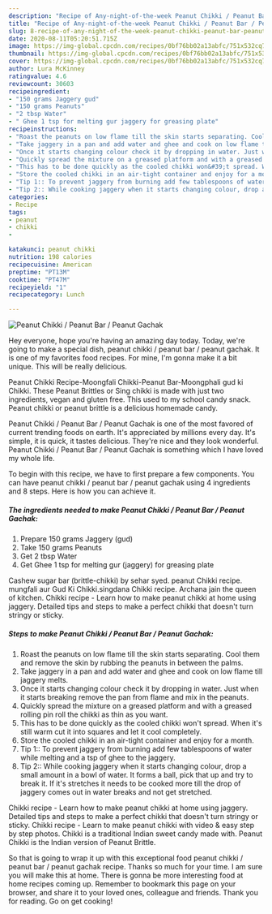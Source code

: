 ```yaml
---
description: "Recipe of Any-night-of-the-week Peanut Chikki / Peanut Bar / Peanut Gachak"
title: "Recipe of Any-night-of-the-week Peanut Chikki / Peanut Bar / Peanut Gachak"
slug: 8-recipe-of-any-night-of-the-week-peanut-chikki-peanut-bar-peanut-gachak
date: 2020-08-11T05:20:51.715Z
image: https://img-global.cpcdn.com/recipes/0bf76bb02a13abfc/751x532cq70/peanut-chikki-peanut-bar-peanut-gachak-recipe-main-photo.jpg
thumbnail: https://img-global.cpcdn.com/recipes/0bf76bb02a13abfc/751x532cq70/peanut-chikki-peanut-bar-peanut-gachak-recipe-main-photo.jpg
cover: https://img-global.cpcdn.com/recipes/0bf76bb02a13abfc/751x532cq70/peanut-chikki-peanut-bar-peanut-gachak-recipe-main-photo.jpg
author: Lura McKinney
ratingvalue: 4.6
reviewcount: 30603
recipeingredient:
- "150 grams Jaggery gud"
- "150 grams Peanuts"
- "2 tbsp Water"
- " Ghee 1 tsp for melting gur jaggery for greasing plate"
recipeinstructions:
- "Roast the peanuts on low flame till the skin starts separating. Cool them and remove the skin by rubbing the peanuts in between the palms."
- "Take jaggery in a pan and add water and ghee and cook on low flame till jaggery melts."
- "Once it starts changing colour check it by dropping in water. Just when it starts breaking remove the pan from flame and mix in the peanuts."
- "Quickly spread the mixture on a greased platform and with a greased rolling pin roll the chikki as thin as you want."
- "This has to be done quickly as the cooled chikki won&#39;t spread. When it&#39;s still warm cut it into squares and let it cool completely."
- "Store the cooled chikki in an air-tight container and enjoy for a month."
- "Tip 1:: To prevent jaggery from burning add few tablespoons of water while melting and a tsp of ghee to the jaggery."
- "Tip 2:: While cooking jaggery when it starts changing colour, drop a small amount in a bowl of water. It forms a ball, pick that up and try to break it. If it&#39;s stretches it needs to be cooked more till the drop of jaggery comes out in water breaks and not get stretched."
categories:
- Recipe
tags:
- peanut
- chikki
- 

katakunci: peanut chikki  
nutrition: 198 calories
recipecuisine: American
preptime: "PT13M"
cooktime: "PT47M"
recipeyield: "1"
recipecategory: Lunch

---
```



![Peanut Chikki / Peanut Bar / Peanut Gachak](https://img-global.cpcdn.com/recipes/0bf76bb02a13abfc/751x532cq70/peanut-chikki-peanut-bar-peanut-gachak-recipe-main-photo.jpg)

Hey everyone, hope you're having an amazing day today. Today, we're going to make a special dish, peanut chikki / peanut bar / peanut gachak. It is one of my favorites food recipes. For mine, I'm gonna make it a bit unique. This will be really delicious.

Peanut Chikki Recipe-Moongfali Chikki-Peanut Bar-Moongphali gud ki Chikki. These Peanut Brittles or Sing chikki is made with just two ingredients, vegan and gluten free. This used to my school candy snack. Peanut chikki or peanut brittle is a delicious homemade candy.

Peanut Chikki / Peanut Bar / Peanut Gachak is one of the most favored of current trending foods on earth. It's appreciated by millions every day. It's simple, it is quick, it tastes delicious. They're nice and they look wonderful. Peanut Chikki / Peanut Bar / Peanut Gachak is something which I have loved my whole life.


To begin with this recipe, we have to first prepare a few components. You can have peanut chikki / peanut bar / peanut gachak using 4 ingredients and 8 steps. Here is how you can achieve it.

<!--inarticleads1-->

##### The ingredients needed to make Peanut Chikki / Peanut Bar / Peanut Gachak:

1. Prepare 150 grams Jaggery (gud)
1. Take 150 grams Peanuts
1. Get 2 tbsp Water
1. Get  Ghee 1 tsp for melting gur (jaggery) for greasing plate


Cashew sugar bar (brittle-chikki) by sehar syed. peanut Chikki recipe. mungfali aur Gud Ki Chikki.singdana Chikki recipe. Archana jain the queen of kitchen. Chikki recipe - Learn how to make peanut chikki at home using jaggery. Detailed tips and steps to make a perfect chikki that doesn&#39;t turn stringy or sticky. 

<!--inarticleads2-->

##### Steps to make Peanut Chikki / Peanut Bar / Peanut Gachak:

1. Roast the peanuts on low flame till the skin starts separating. Cool them and remove the skin by rubbing the peanuts in between the palms.
1. Take jaggery in a pan and add water and ghee and cook on low flame till jaggery melts.
1. Once it starts changing colour check it by dropping in water. Just when it starts breaking remove the pan from flame and mix in the peanuts.
1. Quickly spread the mixture on a greased platform and with a greased rolling pin roll the chikki as thin as you want.
1. This has to be done quickly as the cooled chikki won&#39;t spread. When it&#39;s still warm cut it into squares and let it cool completely.
1. Store the cooled chikki in an air-tight container and enjoy for a month.
1. Tip 1:: To prevent jaggery from burning add few tablespoons of water while melting and a tsp of ghee to the jaggery.
1. Tip 2:: While cooking jaggery when it starts changing colour, drop a small amount in a bowl of water. It forms a ball, pick that up and try to break it. If it&#39;s stretches it needs to be cooked more till the drop of jaggery comes out in water breaks and not get stretched.


Chikki recipe - Learn how to make peanut chikki at home using jaggery. Detailed tips and steps to make a perfect chikki that doesn&#39;t turn stringy or sticky. Chikki recipe - Learn to make peanut chikki with video &amp; easy step by step photos. Chikki is a traditional Indian sweet candy made with. Peanut Chikki is the Indian version of Peanut Brittle. 

So that is going to wrap it up with this exceptional food peanut chikki / peanut bar / peanut gachak recipe. Thanks so much for your time. I am sure you will make this at home. There is gonna be more interesting food at home recipes coming up. Remember to bookmark this page on your browser, and share it to your loved ones, colleague and friends. Thank you for reading. Go on get cooking!
